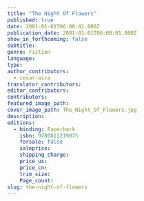 ```yaml
---
title: "The Night Of Flowers"
published: true
date: 2001-01-01T06:00:01.000Z
publication_date: 2001-01-01T06:00:01.000Z
show_in_forthcoming: false
subtitle:
genre: Fiction
language:
type:
author_contributors:
  - cesar-aira
translator_contributors:
editor_contributors:
contributors:
featured_image_path:
cover_image_path: The_Night_Of_Flowers.jpg
description:
editions:
  - binding: Paperback
    isbn: 9780811219075
    forsale: false
    saleprice:
    shipping_charge:
    price_us:
    price_cn:
    trim_size:
    Page_count:
slug: the-night-of-flowers
---
```

